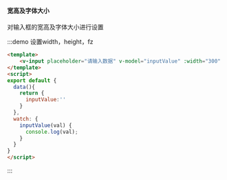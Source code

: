 #### 宽高及字体大小

对输入框的宽高及字体大小进行设置

:::demo 设置width，height，fz
```html
<template>
    <v-input placeholder="请输入数据" v-model="inputValue" :width="300" :height="50" fz="20px"></v-input>
</template>
<script>
export default {
  data(){
    return {
      inputValue:''
    }
  },
  watch: {
    inputValue(val) {
      console.log(val);
    }
  }
}
</script>
```
:::


